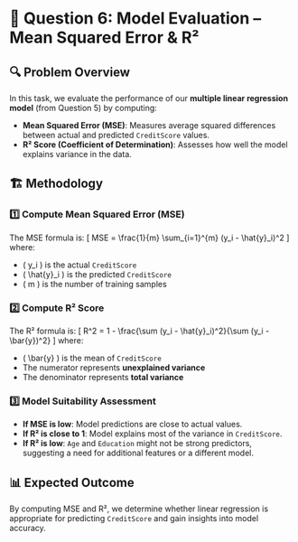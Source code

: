 # 📌 Question 6: Model Evaluation – Mean Squared Error & R²

## 🔍 Problem Overview
In this task, we evaluate the performance of our **multiple linear regression model** (from Question 5) by computing:
- **Mean Squared Error (MSE)**: Measures average squared differences between actual and predicted `CreditScore` values.
- **R² Score (Coefficient of Determination)**: Assesses how well the model explains variance in the data.

## 🏗️ Methodology
### 1️⃣ Compute Mean Squared Error (MSE)
The MSE formula is:
\[
MSE = \frac{1}{m} \sum_{i=1}^{m} (y_i - \hat{y}_i)^2
\]
where:
- \( y_i \) is the actual `CreditScore`
- \( \hat{y}_i \) is the predicted `CreditScore`
- \( m \) is the number of training samples

### 2️⃣ Compute R² Score
The R² formula is:
\[
R^2 = 1 - \frac{\sum (y_i - \hat{y}_i)^2}{\sum (y_i - \bar{y})^2}
\]
where:
- \( \bar{y} \) is the mean of `CreditScore`
- The numerator represents **unexplained variance**
- The denominator represents **total variance**

### 3️⃣ Model Suitability Assessment
- **If MSE is low**: Model predictions are close to actual values.
- **If R² is close to 1**: Model explains most of the variance in `CreditScore`.
- **If R² is low**: `Age` and `Education` might not be strong predictors, suggesting a need for additional features or a different model.

## 📊 Expected Outcome
By computing MSE and R², we determine whether linear regression is appropriate for predicting `CreditScore` and gain insights into model accuracy.

